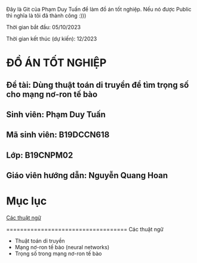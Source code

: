Đây là Git của Phạm Duy Tuấn để làm đồ án tốt nghiệp. Nếu nó được Public thì nghĩa là tôi đã thành công :)))

Thời gian bắt đầu: 05/10/2023

Thời gian kết thúc (dự kiến): 12/2023

# ĐỒ ÁN TỐT NGHIỆP
## Đề tài: Dùng thuật toán di truyền để tìm trọng số cho mạng nơ-ron tế bào
## Sinh viên: Phạm Duy Tuấn
## Mã sinh viên: B19DCCN618
## Lớp: B19CNPM02
## Giáo viên hướng dẫn: Nguyễn Quang Hoan

# Mục lục
[Các thuật ngữ](#ThuatNgu)

===================================
<a name="ThuatNgu"></a>
Các thuật ngữ
- Thuật toán di truyền
- Mạng nơ-ron tế bào (neural networks)
- Trọng số trong mạng nơ-ron tế bào
